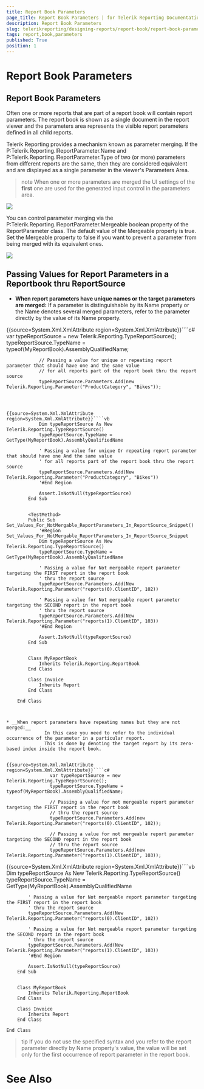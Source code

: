 ```yaml
---
title: Report Book Parameters
page_title: Report Book Parameters | for Telerik Reporting Documentation
description: Report Book Parameters
slug: telerikreporting/designing-reports/report-book/report-book-parameters
tags: report,book,parameters
published: True
position: 1
---
```


# Report Book Parameters



## Report Book Parameters

Often one or more reports that are part of a report book will contain report parameters.
          The report book is shown as a single document in the report viewer and the parameters area represents the visible report parameters defined in all child reports.
        

Telerik Reporting provides a mechanism known as parameter merging.
          If the P:Telerik.Reporting.IReportParameter.Name
          and P:Telerik.Reporting.IReportParameter.Type
          of two (or more) parameters from different reports are the same,
          then they are considered equivalent and are displayed as a single parameter in the viewer's Parameters Area.
        

>note When one or more parameters are merged the UI settings of the  __first__  one are used for the generated input control in the parameters area.          
  
  ![](images/ReportBook3_MergedParameters.png)

You can control parameter merging via the
          P:Telerik.Reporting.IReportParameter.Mergeable boolean
          property of the ReportParameter class. The default value of the Mergeable property is true. Set
          the Mergeable property to false if you want to prevent a parameter from being merged with its equivalent ones.
          
  ![](images/ReportBook4_MergedParameters2.png)

## Passing Values for Report Parameters in a Reportbook thru ReportSource

* __When report parameters have unique names or the target parameters are merged:__
              If a parameter is distinguishable by its Name property or the Name denotes several merged parameters,
              refer to the parameter directly by the value of its Name property.
            

{{source=System.Xml.XmlAttribute region=System.Xml.XmlAttribute}}````c#
	            var typeReportSource = new Telerik.Reporting.TypeReportSource();
	            typeReportSource.TypeName = typeof(MyReportBook).AssemblyQualifiedName;
	
	            // Passing a value for unique or repeating report parameter that should have one and the same value
	            // for all reports part of the report book thru the report source
	            typeReportSource.Parameters.Add(new Telerik.Reporting.Parameter("ProductCategory", "Bikes"));
````



{{source=System.Xml.XmlAttribute region=System.Xml.XmlAttribute}}````vb
	        Dim typeReportSource As New Telerik.Reporting.TypeReportSource()
	        typeReportSource.TypeName = GetType(MyReportBook).AssemblyQualifiedName
	
	        ' Passing a value for unique Or repeating report parameter that should have one And the same value
	        ' for all reports part of the report book thru the report source
	        typeReportSource.Parameters.Add(New Telerik.Reporting.Parameter("ProductCategory", "Bikes"))
	        '#End Region
	
	        Assert.IsNotNull(typeReportSource)
	    End Sub
	
	
	    <TestMethod>
	    Public Sub Set_Values_For_NotMergable_ReportParameters_In_ReportSource_Snippet()
	        '#Region Set_Values_For_NotMergable_ReportParameters_In_ReportSource_Snippet
	        Dim typeReportSource As New Telerik.Reporting.TypeReportSource()
	        typeReportSource.TypeName = GetType(MyReportBook).AssemblyQualifiedName
	
	        ' Passing a value for Not mergeable report parameter targeting the FIRST report in the report book
	        ' thru the report source
	        typeReportSource.Parameters.Add(New Telerik.Reporting.Parameter("reports(0).ClientID", 102))
	
	        ' Passing a value for Not mergeable report parameter targeting the SECOND report in the report book
	        ' thru the report source
	        typeReportSource.Parameters.Add(New Telerik.Reporting.Parameter("reports(1).ClientID", 103))
	        '#End Region
	
	        Assert.IsNotNull(typeReportSource)
	    End Sub
	
	
	    Class MyReportBook
	        Inherits Telerik.Reporting.ReportBook
	    End Class
	
	    Class Invoice
	        Inherits Report
	    End Class
	
	End Class



* __When report parameters have repeating names but they are not merged:__
              In this case you need to refer to the individual occurrence of the parameter in a particular report.
              This is done by denoting the target report by its zero-based index inside the report book.
            

{{source=System.Xml.XmlAttribute region=System.Xml.XmlAttribute}}````c#
	            var typeReportSource = new Telerik.Reporting.TypeReportSource();
	            typeReportSource.TypeName = typeof(MyReportBook).AssemblyQualifiedName;
	
	            // Passing a value for not mergeable report parameter targeting the FIRST report in the report book
	            // thru the report source
	            typeReportSource.Parameters.Add(new Telerik.Reporting.Parameter("reports(0).ClientID", 102));
	
	            // Passing a value for not mergeable report parameter targeting the SECOND report in the report book
	            // thru the report source
	            typeReportSource.Parameters.Add(new Telerik.Reporting.Parameter("reports(1).ClientID", 103));
````



{{source=System.Xml.XmlAttribute region=System.Xml.XmlAttribute}}````vb
	        Dim typeReportSource As New Telerik.Reporting.TypeReportSource()
	        typeReportSource.TypeName = GetType(MyReportBook).AssemblyQualifiedName
	
	        ' Passing a value for Not mergeable report parameter targeting the FIRST report in the report book
	        ' thru the report source
	        typeReportSource.Parameters.Add(New Telerik.Reporting.Parameter("reports(0).ClientID", 102))
	
	        ' Passing a value for Not mergeable report parameter targeting the SECOND report in the report book
	        ' thru the report source
	        typeReportSource.Parameters.Add(New Telerik.Reporting.Parameter("reports(1).ClientID", 103))
	        '#End Region
	
	        Assert.IsNotNull(typeReportSource)
	    End Sub
	
	
	    Class MyReportBook
	        Inherits Telerik.Reporting.ReportBook
	    End Class
	
	    Class Invoice
	        Inherits Report
	    End Class
	
	End Class



>tip If you do not use the specified syntax and you refer to the report parameter directly by Name property's value,                the value will be set only for the first occurrence of report parameter in the report book.              


# See Also
